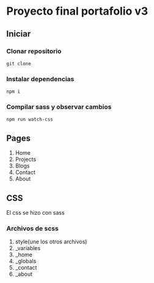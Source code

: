 # Proyecto final portafolio v3


## Iniciar

### Clonar repositorio
```
git clone 
```
### Instalar dependencias
```
npm i
```
### Compilar sass y observar cambios
```
npm run watch-css
```

## Pages
1. Home
2. Projects
3. Blogs
4. Contact
5. About

## CSS
El css se hizo con sass
### Archivos de scss
1. style(une los otros archivos)
2. _variables
3. _home
4. _globals
5. _contact
6. _about

